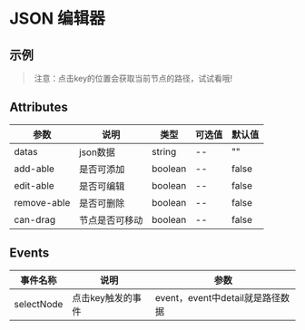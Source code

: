 # JSON 编辑器

## 示例
<json />

> ​	注意：点击key的位置会获取当前节点的路径，试试看哦!

## Attributes

| 参数        | 说明           | 类型    | 可选值 | 默认值 |
| ----------- | -------------- | ------- | ------ | ------ |
| datas       | json数据       | string  | --     | ""     |
| add-able    | 是否可添加     | boolean | --     | false  |
| edit-able   | 是否可编辑     | boolean | --     | false  |
| remove-able | 是否可删除     | boolean | --     | false  |
| can-drag    | 节点是否可移动 | boolean | --     | false  |

## Events

| 事件名称   | 说明              | 参数                             |
| ---------- | ----------------- | -------------------------------- |
| selectNode | 点击key触发的事件 | event，event中detail就是路径数据 |

